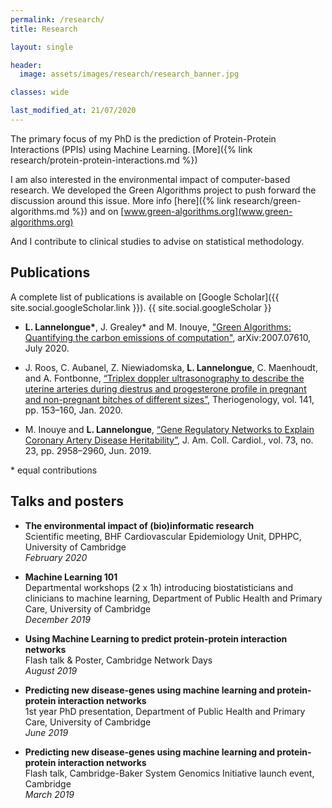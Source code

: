 ```yaml
---
permalink: /research/
title: Research

layout: single

header:
  image: assets/images/research/research_banner.jpg

classes: wide

last_modified_at: 21/07/2020
---
```


The primary focus of my PhD is the prediction of Protein-Protein Interactions (PPIs) using Machine Learning. [More]({% link research/protein-protein-interactions.md %})

I am also interested in the environmental impact of computer-based research.
We developed the Green Algorithms project to push forward the discussion around this issue.
More info [here]({% link research/green-algorithms.md %}) and on [www.green-algorithms.org](www.green-algorithms.org)

And I contribute to clinical studies to advise on statistical methodology.

## Publications

A complete list of publications is available on [Google Scholar]({{ site.social.googleScholar.link }}).
{{ site.social.googleScholar }}

- __L. Lannelongue\*__, J. Grealey\* and M. Inouye,
["Green Algorithms: Quantifying the carbon emissions of computation"](https://arxiv.org/abs/2007.07610),
arXiv:2007.07610, July 2020.

- J. Roos, C. Aubanel, Z. Niewiadomska, __L. Lannelongue__, C. Maenhoudt, and A. Fontbonne,
[“Triplex doppler ultrasonography to describe the uterine arteries during diestrus and progesterone profile in pregnant and non-pregnant bitches of different sizes”](https://www.sciencedirect.com/science/article/abs/pii/S0093691X19303826),
Theriogenology, vol. 141, pp. 153–160, Jan. 2020.

- M. Inouye and __L. Lannelongue__,
[“Gene Regulatory Networks to Explain Coronary Artery Disease Heritability”](http://www.onlinejacc.org/content/73/23/2958/F1),
J. Am. Coll. Cardiol., vol. 73, no. 23, pp. 2958–2960, Jun. 2019.

\* equal contributions

## Talks and posters

- __The environmental impact of (bio)informatic research__ <br>
Scientific meeting, BHF Cardiovascular Epidemiology Unit, DPHPC, University of Cambridge <br>
_February 2020_

- __Machine Learning 101__  <br>
Departmental workshops (2 x 1h) introducing biostatisticians and clinicians to machine learning,
Department of Public Health and Primary Care, University of Cambridge <br>
_December 2019_

- __Using Machine Learning to predict protein-protein interaction networks__ <br>
Flash talk & Poster, Cambridge Network Days <br>
_August 2019_

- __Predicting new disease-genes using machine learning and protein-protein interaction networks__ <br>
1st year PhD presentation, Department of Public Health and Primary Care, University of Cambridge <br>
_June 2019_

- __Predicting new disease-genes using machine learning and protein-protein interaction networks__ <br>
Flash talk, Cambridge-Baker System Genomics Initiative launch event, Cambridge <br>
_March 2019_
